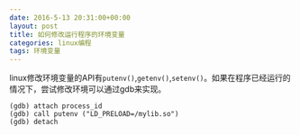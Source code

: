 ```yaml
---
date: 2016-5-13 20:31:00+00:00
layout: post
title: 如何修改运行程序的环境变量
categories: linux编程
tags: 环境变量
---
```


linux修改环境变量的API有`putenv()`,`getenv()`,`setenv()`。如果在程序已经运行的情况下，尝试修改环境可以通过gdb来实现。

```
(gdb) attach process_id
(gdb) call putenv ("LD_PRELOAD=/mylib.so")
(gdb) detach
```

